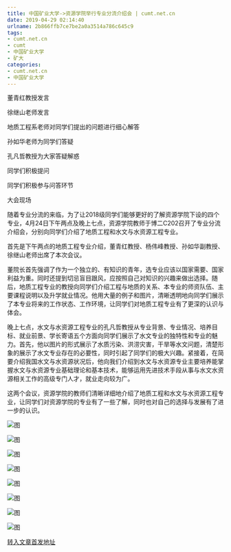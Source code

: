 ```yaml
---
title: 中国矿业大学->资源学院举行专业分流介绍会 | cumt.net.cn
date: 2019-04-29 02:14:40
urlname: 2b866ffb7ce7be2a0a3514a786c645c9
tags: 
- cumt.net.cn
- cumt
- 中国矿业大学
- 矿大
categories:
- cumt.net.cn
- 中国矿业大学
---
```


董青红教授发言

徐继山老师发言

地质工程系老师对同学们提出的问题进行细心解答

孙如华老师为同学们答疑

孔凡哲教授为大家答疑解惑

同学们积极提问

同学们积极参与问答环节

大会现场

随着专业分流的来临，为了让2018级同学们能够更好的了解资源学院下设的四个专业，4月24日下午两点及晚上七点，资源学院教师于博二C202召开了专业分流介绍会，分别向同学们介绍了地质工程和水文与水资源工程专业。

首先是下午两点的地质工程专业介绍，董青红教授、杨伟峰教授、孙如华副教授、徐继山老师出席了本次会议。

董院长首先强调了作为一个独立的、有知识的青年，选专业应该以国家需要、国家利益为重。同时还提到切忌盲目跟风，应按照自己对知识的兴趣来做出选择。随后，地质工程专业的教授向同学们介绍工程与地质的关系、本专业的师资队伍、主要课程说明以及升学就业情况。他用大量的例子和图片，清晰透明地向同学们展示了本专业将来的工作状态、工作环境，让同学们对地质工程专业有了更深的认识与体会。

晚上七点，水文与水资源工程专业的孔凡哲教授从专业背景、专业情况、培养目标、就业前景、学长寄语五个方面向同学们展示了水文专业的独特性和专业的魅力。首先，他以图片的形式展示了水质污染、洪涝灾害，干旱等水文问题，清楚形象的展示了水文专业存在的必要性，同时引起了同学们的极大兴趣。紧接着，在简要介绍我国水文与水资源状况后，他向我们介绍到水文与水资源专业主要培养能掌握水文与水资源专业基础理论和基本技术，能够运用先进技术手段从事与水文水资源相关工作的高级专门人才，就业走向较为广。

这两个会议，资源学院的教师们清晰详细地介绍了地质工程和水文与水资源工程专业，让同学们对资源学院的专业有了一些了解，同时也对自己的选择与发展有了进一步的认识。

![图](http://xwzx.cumt.edu.cn/_upload/article/images/03/76/b034283f4f46b102410910521231/cd2dc314-172e-497e-9d85-2cc7134494e0.jpg)

![图](http://xwzx.cumt.edu.cn/_upload/article/images/03/76/b034283f4f46b102410910521231/7b5a9067-3252-4d14-949a-a8322d66ace8.jpg)

![图](http://xwzx.cumt.edu.cn/_upload/article/images/03/76/b034283f4f46b102410910521231/97670fab-49c3-4e8d-bb99-ccc159205efc.jpg)

![图](http://xwzx.cumt.edu.cn/_upload/article/images/03/76/b034283f4f46b102410910521231/69cebe7b-e38f-42f3-93c7-14a96d46c61b.jpg)

![图](http://xwzx.cumt.edu.cn/_upload/article/images/03/76/b034283f4f46b102410910521231/172c8341-36f4-4a0a-8a2d-40e12e905afe.jpg)

![图](http://xwzx.cumt.edu.cn/_upload/article/images/03/76/b034283f4f46b102410910521231/09d85098-85c4-491c-aecd-139eddf93db3.jpg)

![图](http://xwzx.cumt.edu.cn/_upload/article/images/03/76/b034283f4f46b102410910521231/b81a88c2-3e9e-42c2-9ea7-f2526f73562a.jpg)

![图](http://xwzx.cumt.edu.cn/_upload/article/images/03/76/b034283f4f46b102410910521231/ab79070f-e236-4ce0-9448-b8b1e4dd3953.jpg)

[转入文章首发地址](http://xwzx.cumt.edu.cn/f5/d8/c523a521688/page.htm)